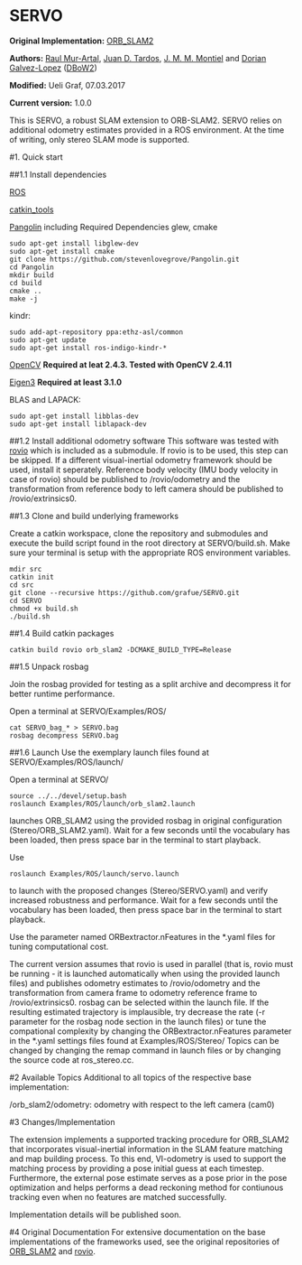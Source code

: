 # SERVO

**Original Implementation:** [ORB_SLAM2](https://github.com/raulmur/ORB_SLAM2)

**Authors:** [Raul Mur-Artal](http://webdiis.unizar.es/~raulmur/), [Juan D. Tardos](http://webdiis.unizar.es/~jdtardos/), [J. M. M. Montiel](http://webdiis.unizar.es/~josemari/) and [Dorian Galvez-Lopez](http://doriangalvez.com/) ([DBoW2](https://github.com/dorian3d/DBoW2))

**Modified:** Ueli Graf, 07.03.2017

**Current version:** 1.0.0 

This is SERVO, a robust SLAM extension to ORB-SLAM2. SERVO relies on additional odometry estimates provided in a ROS environment. At the time of writing, only stereo SLAM mode is supported.

#1. Quick start

##1.1 Install dependencies

[ROS](ros.org)

[catkin_tools](http://catkin-tools.readthedocs.io/en/latest/installing.html)

[Pangolin](https://github.com/stevenlovegrove/Pangolin) including Required Dependencies glew, cmake

```
sudo apt-get install libglew-dev
sudo apt-get install cmake
git clone https://github.com/stevenlovegrove/Pangolin.git
cd Pangolin
mkdir build
cd build
cmake ..
make -j
```

kindr:
```
sudo add-apt-repository ppa:ethz-asl/common
sudo apt-get update
sudo apt-get install ros-indigo-kindr-*
```

[OpenCV](http://opencv.org) **Required at leat 2.4.3. Tested with OpenCV 2.4.11**

[Eigen3](http://eigen.tuxfamily.org) **Required at least 3.1.0**

BLAS and LAPACK:
```
sudo apt-get install libblas-dev
sudo apt-get install liblapack-dev
```

##1.2 Install additional odometry software
This software was tested with [rovio](https://github.com/ethz-asl/rovio) which is included as a submodule. If rovio is to be used, this step can be skipped. If a different visual-inertial odometry framework should be used, install it seperately. Reference body velocity (IMU body velocity in case of rovio) should be published to /rovio/odometry and the transformation from reference body to left camera should be published to /rovio/extrinsics0.

##1.3 Clone and build underlying frameworks

Create a catkin workspace, clone the repository and submodules and execute the build script found in the root directory at SERVO/build.sh. Make sure your terminal is setup with the appropriate ROS environment variables.
```
mdir src
catkin init
cd src
git clone --recursive https://github.com/grafue/SERVO.git
cd SERVO
chmod +x build.sh
./build.sh
```
##1.4 Build catkin packages
```
catkin build rovio orb_slam2 -DCMAKE_BUILD_TYPE=Release
```

##1.5 Unpack rosbag

Join the rosbag provided for testing as a split archive and decompress it for better runtime performance.

Open a terminal at SERVO/Examples/ROS/
```
cat SERVO_bag_* > SERVO.bag
rosbag decompress SERVO.bag
```

##1.6 Launch
Use the exemplary launch files found at SERVO/Examples/ROS/launch/

Open a terminal at SERVO/

```
source ../../devel/setup.bash
roslaunch Examples/ROS/launch/orb_slam2.launch
```
launches ORB_SLAM2 using the provided rosbag in original configuration (Stereo/ORB_SLAM2.yaml). Wait for a few seconds until the vocabulary has been loaded, then press space bar in the terminal to start playback.

Use
```
roslaunch Examples/ROS/launch/servo.launch
```
to launch with the proposed changes (Stereo/SERVO.yaml) and verify increased robustness and performance. Wait for a few seconds until the vocabulary has been loaded, then press space bar in the terminal to start playback.

Use the parameter named ORBextractor.nFeatures in the *.yaml files for tuning computational cost.

The current version assumes that rovio is used in parallel (that is, rovio must be running - it is launched automatically when using the provided launch files) and publishes odometry estimates to /rovio/odometry and the transformation from camera frame to odometry reference frame to /rovio/extrinsics0.
rosbag can be selected within the launch file. If the resulting estimated trajectory is implausible, try decrease the rate (-r parameter for the rosbag node section in the launch files) or tune the compational complexity by changing the ORBextractor.nFeatures parameter in the *.yaml settings files found at Examples/ROS/Stereo/
Topics can be changed by changing the remap command in launch files or by changing the source code at ros_stereo.cc.

#2 Available Topics
Additional to all topics of the respective base implementation:

/orb_slam2/odometry: odometry with respect to the left camera (cam0)

#3 Changes/Implementation

The extension implements a supported tracking procedure for ORB_SLAM2 that incorporates visual-inertial information in the SLAM feature matching and map building process. To this end, VI-odometry is used to support the matching process by providing a pose initial guess at each timestep. Furthermore, the external pose estimate serves as a pose prior in the pose optimization and helps performs a dead reckoning method for contiunous tracking even when no features are matched successfully.

Implementation details will be published soon.

#4 Original Documentation
For extensive documentation on the base implementations of the frameworks used, see the original repositories of [ORB_SLAM2](https://github.com/raulmur/ORB_SLAM2) and [rovio](https://github.com/ethz-asl/rovio).
